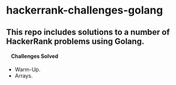 # hackerrank-challenges-golang
## This repo includes solutions to a number of HackerRank problems using Golang.
####  &nbsp; &nbsp; **Challenges Solved** ####
  - Warm-Up.  
  - Arrays.
